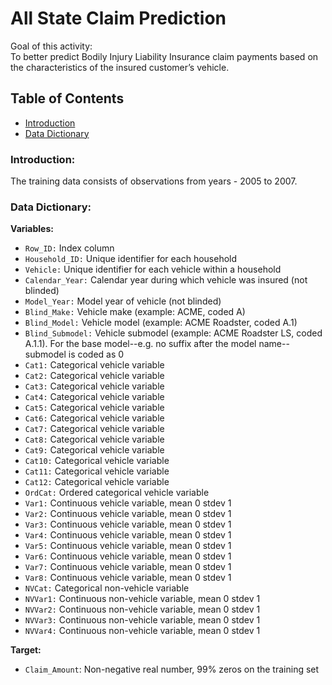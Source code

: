 # All State Claim Prediction <br>
Goal of this activity:<br>
To better predict Bodily Injury Liability Insurance claim payments based on the characteristics of the insured customer’s vehicle.

## Table of Contents
- [Introduction](#-Introduction)<br>
- [Data Dictionary](#-Data-Dictionary)

### Introduction:
The training data consists of observations from years - 2005 to 2007.

### Data Dictionary:
**Variables:**   

- `Row_ID:` Index column
- `Household_ID:` Unique identifier for each household
- `Vehicle:` Unique identifier for each vehicle within a household
- `Calendar_Year:` Calendar year during which vehicle was insured (not blinded)
- `Model_Year:` Model year of vehicle (not blinded)
- `Blind_Make:` Vehicle make (example: ACME, coded A)
- `Blind_Model:` Vehicle model (example: ACME Roadster, coded A.1)
- `Blind_Submodel:` Vehicle submodel (example: ACME Roadster LS, coded A.1.1).  For the base model--e.g. no suffix after the model name--submodel is coded as 0
- `Cat1:` Categorical vehicle variable
- `Cat2:` Categorical vehicle variable
- `Cat3:` Categorical vehicle variable
- `Cat4:` Categorical vehicle variable
- `Cat5:` Categorical vehicle variable
- `Cat6:` Categorical vehicle variable
- `Cat7:` Categorical vehicle variable
- `Cat8:` Categorical vehicle variable
- `Cat9:` Categorical vehicle variable
- `Cat10:` Categorical vehicle variable
- `Cat11:` Categorical vehicle variable
- `Cat12:` Categorical vehicle variable
- `OrdCat:` Ordered categorical vehicle variable
- `Var1:` Continuous vehicle variable, mean 0 stdev 1
- `Var2:` Continuous vehicle variable, mean 0 stdev 1
- `Var3:` Continuous vehicle variable, mean 0 stdev 1
- `Var4:` Continuous vehicle variable, mean 0 stdev 1
- `Var5:` Continuous vehicle variable, mean 0 stdev 1
- `Var6:` Continuous vehicle variable, mean 0 stdev 1
- `Var7:` Continuous vehicle variable, mean 0 stdev 1
- `Var8:` Continuous vehicle variable, mean 0 stdev 1
- `NVCat:` Categorical non-vehicle variable
- `NVVar1:` Continuous non-vehicle variable, mean 0 stdev 1
- `NVVar2:` Continuous non-vehicle variable, mean 0 stdev 1
- `NVVar3:` Continuous non-vehicle variable, mean 0 stdev 1
- `NVVar4:` Continuous non-vehicle variable, mean 0 stdev 1 

**Target:**  
- `Claim_Amount`: Non-negative real number, 99% zeros on the training set 
